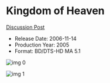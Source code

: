 # Kingdom of Heaven

[Discussion Post](https://www.avsforum.com/threads/bass-eq-for-filtered-movies.2995212/post-57737270)

* Release Date: 2006-11-14
* Production Year: 2005
* Format: BD/DTS-HD MA 5.1

![img 0](https://i.imgur.com/TqqjQgC.jpg)

![img 1](https://i.imgur.com/XEKqPyZ.jpg)


